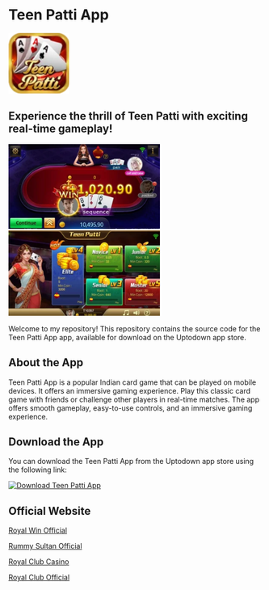 # Teen Patti App


<img src="teenpattiIcon.png" width="120" alt="Home Screen">

## Experience the thrill of Teen Patti with exciting real-time gameplay!

<img src="ss1.png" width="300" alt="Home Screen">     <img src="ss2.png" width="300" alt="Home Screen">


Welcome to my repository! This repository contains the source code for the Teen Patti App app, available for download on the Uptodown app store.

## About the App

Teen Patti App is a popular Indian card game that can be played on mobile devices. It offers an immersive gaming experience. Play this classic card game with friends or challenge other players in real-time matches. The app offers smooth gameplay, easy-to-use controls, and an immersive gaming experience.

## Download the App

You can download the Teen Patti App from the Uptodown app store using the following link:

<a href='https://teen-patti-app.en.uptodown.com/android' title='Download Teen Patti App' >
                <img src='https://stc.utdstc.com/img/mediakit/download-aao-big-b.png' alt='Download Teen Patti App'>
                </a>

## Official Website

<p><a href="https://royalwinofficial.in/">Royal Win Official</a></p>
<p><a href="https://rummysultanofficial.in/">Rummy Sultan Official</a></p>
<p><a href="https://royalclubcasino.co.in/">Royal Club Casino</a></p>
<p><a href="https://royalclubofficial.in/">Royal Club Official</a></p>

  
